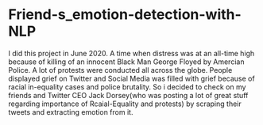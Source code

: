 # Friend-s_emotion-detection-with-NLP

I did this project in June 2020. A time when distress was at an all-time high because of killing of an innocent Black Man George Floyed by Amercian Police. A lot of protests were conducted all across the globe. People displayed grief on Twitter and Social Media was filled with grief because of racial in-equality cases and police brutality. So i decided to check on my friends and Twitter CEO Jack Dorsey(who was posting a lot of great stuff regarding importance of Rcaial-Equality and protests) by scraping their tweets and extracting emotion from it.
